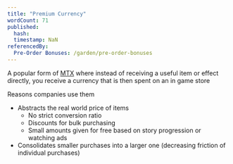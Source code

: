 ```yaml
---
title: "Premium Currency"
wordCount: 71
published:
  hash: 
  timestamp: NaN
referencedBy:
  Pre-Order Bonuses: /garden/pre-order-bonuses
---
```


A popular form of [MTX](/garden/mtx) where instead of receiving a useful item or effect directly, you receive a currency that is then spent on an in game store

Reasons companies use them
- Abstracts the real world price of items
	- No strict conversion ratio
	- Discounts for bulk purchasing
	- Small amounts given for free based on story progression or watching ads
- Consolidates smaller purchases into a larger one (decreasing friction of individual purchases)